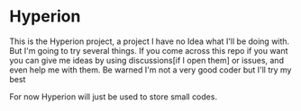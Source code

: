 # Hyperion
This is the Hyperion project, a project I have no Idea what I'll be doing with. But I'm going to try several things. If you come across this repo if you want you can give me ideas by using discussions[if I open them] or issues, and even help me with them. Be warned I'm not a very good coder but I'll try my best

For now Hyperion will just be used to store small codes.

